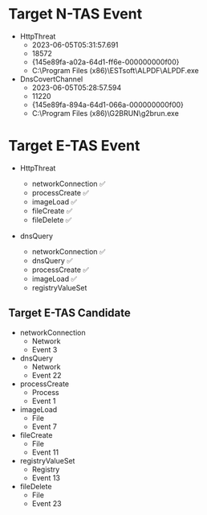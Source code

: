 # Target N-TAS Event
- HttpThreat
    - 2023-06-05T05:31:57.691
    - 18572
    - {145e89fa-a02a-64d1-ff6e-000000000f00}
    - C:\\Program Files (x86)\\ESTsoft\\ALPDF\\ALPDF.exe
- DnsCovertChannel
    - 2023-06-05T05:28:57.594
    - 11220
    - {145e89fa-894a-64d1-066a-000000000f00}
    - C:\\Program Files (x86)\\G2BRUN\\g2brun.exe

# Target E-TAS Event
- HttpThreat
    - networkConnection ✅
    - processCreate ✅
    - imageLoad ✅
    - fileCreate ✅
    - fileDelete ✅
    
- dnsQuery
    - networkConnection ✅
    - dnsQuery ✅
    - processCreate ✅
    - imageLoad ✅
    - registryValueSet

## Target E-TAS Candidate
- networkConnection
    - Network
    - Event 3
- dnsQuery
    - Network
    - Event 22
- processCreate
    - Process
    - Event 1
- imageLoad
    - File
    - Event 7
- fileCreate
    - File
    - Event 11
- registryValueSet
    - Registry
    - Event 13
- fileDelete
    - File
    - Event 23
